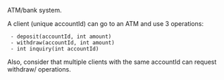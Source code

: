 
ATM/bank system.

 A client (unique accountId) can go to an ATM and use 3 operations:

     - deposit(accountId, int amount)
     - withdraw(accountId, int amount)
     - int inquiry(int accountId)

 Also, consider that multiple clients with the same accountId can request withdraw/ operations.
